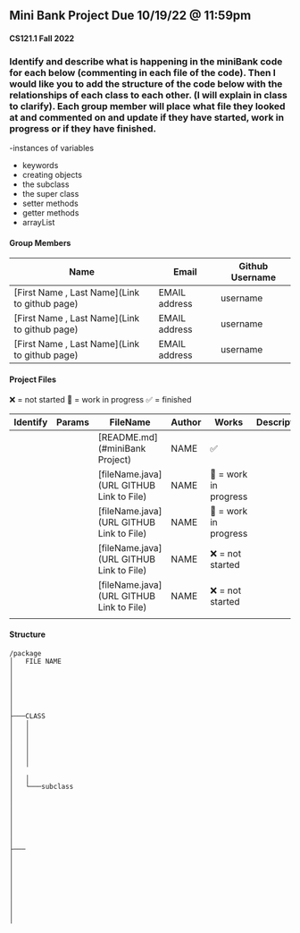 ## Mini Bank Project  Due 10/19/22 @ 11:59pm 
#### CS121.1 Fall 2022
### Identify and describe what is happening in the miniBank code for each below (commenting in each file of the code). Then I would like you to add the structure of the code below with the relationships of each class to each other. (I will explain in class to clarify). Each group member will place what file they looked at and commented on and update if they have started, work in progress or if they have finished. 
-instances of variables
- keywords
- creating objects
- the subclass
- the super class
- setter methods 
- getter methods
- arrayList

#### Group Members

| Name                          | Email       | Github Username |
| ----------------------------- | ----------- | --------------- |
| [First Name , Last Name](Link to github page) | EMAIL address  | username    |
| [First Name , Last Name](Link to github page) | EMAIL address   | username     |
| [First Name , Last Name](Link to github page) | EMAIL address  | username   |

#### Project Files

:x: = not started
:black_square_button: = work in progress
:white_check_mark: = finished 

| Identify| Params | FileName                        | Author  | Works                 | Description/Notes                                         |                 
| ------- | ------------ | ------------------------------- | ------- | -------               | --------------------------------------------------------- |                 
|         |              |[README.md](#miniBank Project)      | NAME     | :white_check_mark: |                                                           |   
|         |              |[fileName.java](URL GITHUB Link to File)       | NAME  | :black_square_button: = work in progress |                             |    |         |              |                                               | NAME  |                   |                                                    |
|         |              |[fileName.java](URL GITHUB Link to File)       | NAME  | :black_square_button: = work in progress|                              |
|         |              |[fileName.java](URL GITHUB Link to File)       | NAME  | :x: = not started |                                                    |
|         |              |[fileName.java](URL GITHUB Link to File)       | NAME  | :x: = not started |                                                    | 
|         |              |                                               |		   |							     |																	                  |

#### Structure

```
/package
│   FILE NAME
│  
│  
│   
│  
│   
│   
├───CLASS
│   │  
│   │   
│   │   
│   │   
│   │   
│   │   
│   
│   │
│   └───subclass
│           
│          
│           
│           
│           
│           
│
├───
│       
│      
│       
│      
│       
│      
│      
│       
│
```
